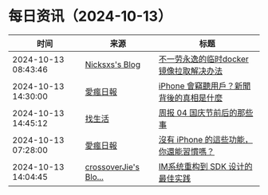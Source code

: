 ﻿# 每日资讯（2024-10-13）

|时间|来源|标题|
|---|---|---|
|2024-10-13 08:43:46|[Nicksxs's Blog](https://nicksxs.me/atom.xml)|[不一劳永逸的临时docker镜像拉取解决办法](https://nicksxs.me/2024/10/13/%E4%B8%8D%E4%B8%80%E5%8A%B3%E6%B0%B8%E9%80%B8%E7%9A%84%E4%B8%B4%E6%97%B6docker%E9%95%9C%E5%83%8F%E6%8B%89%E5%8F%96%E8%A7%A3%E5%86%B3%E5%8A%9E%E6%B3%95/)|
|2024-10-13 14:30:00|[愛瘋日報](http://www.iphonetaiwan.org/feeds/posts/default)|[iPhone 會竊聽用戶？新聞背後的真相是什麼](https://www.iphonetaiwan.org/2024/10/iphone-privacy-myth.html)|
|2024-10-13 14:45:12|[找生活](https://zhaolife.com/atom.xml)|[周报 04 国庆节前后的那些事](http://zhaolife.com/2024/10/13/20241013zhouji04/)|
|2024-10-13 07:28:00|[愛瘋日報](http://www.iphonetaiwan.org/feeds/posts/default)|[沒有 iPhone 的這些功能，你還能習慣嗎？](https://www.iphonetaiwan.org/2024/10/iphone-exclusive-features-vs-android.html)|
|2024-10-13 14:04:45|[crossoverJie's Blo...](https://crossoverjie.top/atom.xml)|[IM系统重构到 SDK 设计的最佳实践](http://crossoverjie.top/2024/10/13/ob/cim-client-sdk/)|
